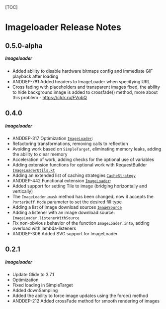 [TOC]
# Imageloader Release Notes
## 0.5.0-alpha
##### Imageloader
* Added ability to disable hardware bitmaps config and immediate GIF playback after loading
* ANDDEP-781 Added headers to ImageLoader when specifying URL
* Cross fading with placeholders and transparent images fixed, the ability to hide background image is added to crossfade() method, 
more about this problem -  https://clck.ru/FVpbQ
## 0.4.0
##### Imageloader
* ANDDEP-317 Optimization [`ImageLoader`](lib-imageloader/src/main/java/ru/surfstudio/android/imageloader/ImageLoader.kt):
* Refactoring transformations, removing calls to reflection
* Avoiding work based on `SimpleTarget`, eliminating memory leaks, adding the ability to clear memory
* Acceleration of work, adding checks for the optional use of variables
* Adding extension functions for optional work with RequestBuilder [`ImageLoaderUtils.kt`](lib-imageloader/src/main/java/ru/surfstudio/android/imageloader/util/ImageLoaderUtils.kt)
* Adding an extended list of caching strategies [`CacheStrategy`](lib-imageloader/src/main/java/ru/surfstudio/android/imageloader/data/CacheStrategy.kt)
* ANDDEP-442 Functional extension [`ImageLoader`](lib-imageloader/src/main/java/ru/surfstudio/android/imageloader/ImageLoader.kt):
* Added support for setting Tile to image (bridging horizontally and vertically)
* The `ImageLoader.mask` method has been changed, now it accepts the` PorterDuff.Mode` parameter to set the desired fill type
* Adding a list of image download sources [`ImageSource`](lib-imageloader/src/main/java/ru/surfstudio/android/imageloader/data/ImageSource.kt)
* Adding a listener with an image download source: `ImageLoader.listenerWithSource`
* Fix non-obvious behavior of the function `ImageLoader.into`, adding overload with lambda-listeners
* ANDDEP-306 Added SVG support for ImageLoader
## 0.2.1
##### Imageloader
* Update Glide to 3.7.1
* Optimization
* Fixed loading in SimpleTarget
* Added downSampling
* Added the ability to force image updates using the force() method
* ANDDEP-212 Added crossFade method for smooth rendering of images